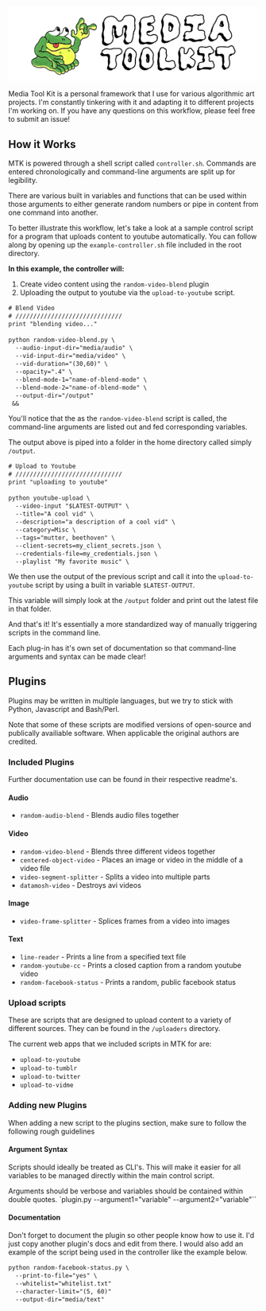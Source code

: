 ![illustration](_app/mtk.png)

Media Tool Kit is a personal framework that I use for various algorithmic art projects. I'm constantly tinkering with it and adapting it to different projects I'm working on. If you have any questions on this workflow, please feel free to submit an issue!

## How it Works
MTK is powered through a shell script called `controller.sh`. Commands are entered chronologically and command-line arguments are split up for legibility.

There are various built in variables and functions that can be used within those arguments to either generate random numbers or pipe in content from one command into another.

To better illustrate this workflow, let's take a look at a sample control script for a program that uploads content to youtube automatically. You can follow along by opening up the `example-controller.sh` file included in the root directory.

**In this example, the controller will:**
1. Create video content using the `random-video-blend` plugin
2. Uploading the output to youtube via the `upload-to-youtube` script.

```
# Blend Video
# //////////////////////////////
print "blending video..."

python random-video-blend.py \
  --audio-input-dir="media/audio" \
  --vid-input-dir="media/video" \
  --vid-duration="(30,60)" \
  --opacity=".4" \
  --blend-mode-1="name-of-blend-mode" \
  --blend-mode-2="name-of-blend-mode" \
  --output-dir="/output"
 &&
 ```
You'll notice that the as the `random-video-blend` script is called, the command-line arguments are listed out and fed corresponding variables.

The output above is piped into a folder in the home directory called simply `/output`.

```
# Upload to Youtube
# //////////////////////////////
print "uploading to youtube"

python youtube-upload \
  --video-input "$LATEST-OUTPUT" \
  --title="A cool vid" \
  --description="a description of a cool vid" \
  --category=Misc \
  --tags="mutter, beethoven" \
  --client-secrets=my_client_secrets.json \
  --credentials-file=my_credentials.json \
  --playlist "My favorite music" \  
```
We then use the output of the previous script and call it into the `upload-to-youtube` script by using a built in variable `$LATEST-OUTPUT`.

This variable will simply look at the `/output` folder and print out the latest file in that folder.

And that's it! It's essentially a more standardized way of manually triggering scripts in the command line.

Each plug-in has it's own set of documentation so that command-line arguments and syntax can be made clear!

## Plugins

Plugins may be written in multiple languages, but we try to stick with Python, Javascript and Bash/Perl.

Note that some of these scripts are modified versions of open-source and publically availiable software. When applicable the original authors are credited.


### Included Plugins
Further documentation use can be found in their respective readme's.

#### Audio
- `random-audio-blend` - Blends audio files together

#### Video
- `random-video-blend` - Blends three different videos together
- `centered-object-video` - Places an image or video in the middle of a video file
- `video-segment-splitter` - Splits a video into multiple parts
- `datamosh-video` - Destroys avi videos

#### Image
- `video-frame-splitter` - Splices frames from a video into images

#### Text
- `line-reader` - Prints a line from a specified text file
- `random-youtube-cc` - Prints a closed caption from a random youtube video
- `random-facebook-status` - Prints a random, public facebook status


### Upload scripts
These are scripts that are designed to upload content to a variety of different sources. They can be found in the `/uploaders` directory.

The current web apps that we included scripts in MTK for are:
- `upload-to-youtube`
- `upload-to-tumblr`
- `upload-to-twitter`
- `upload-to-vidme`

### Adding new Plugins
When adding a new script to the plugins section, make sure to follow the following rough guidelines

#### Argument Syntax

Scripts should ideally be treated as CLI's. This will make it easier for all variables to be managed directly within the main control script.

Arguments should be verbose and variables should be contained within double quotes. `plugin.py --argument1="variable" --argument2="variable"``


#### Documentation

Don't forget to document the plugin so other people know how to use it. I'd just copy another plugin's docs and edit from there. I would also add an example of the script being used in the controller like the example below.

```
python random-facebook-status.py \
  --print-to-file="yes" \
  --whitelist="whitelist.txt"
  --character-limit="(5, 60)"
  --output-dir="media/text"
```
